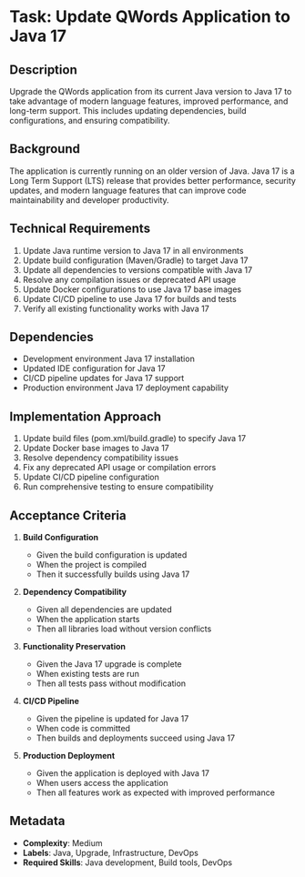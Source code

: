 # Task: Update QWords Application to Java 17

## Description
Upgrade the QWords application from its current Java version to Java 17 to take advantage of modern language features, improved performance, and long-term support. This includes updating dependencies, build configurations, and ensuring compatibility.

## Background
The application is currently running on an older version of Java. Java 17 is a Long Term Support (LTS) release that provides better performance, security updates, and modern language features that can improve code maintainability and developer productivity.

## Technical Requirements
1. Update Java runtime version to Java 17 in all environments
2. Update build configuration (Maven/Gradle) to target Java 17
3. Update all dependencies to versions compatible with Java 17
4. Resolve any compilation issues or deprecated API usage
5. Update Docker configurations to use Java 17 base images
6. Update CI/CD pipeline to use Java 17 for builds and tests
7. Verify all existing functionality works with Java 17

## Dependencies
- Development environment Java 17 installation
- Updated IDE configuration for Java 17
- CI/CD pipeline updates for Java 17 support
- Production environment Java 17 deployment capability

## Implementation Approach
1. Update build files (pom.xml/build.gradle) to specify Java 17
2. Update Docker base images to Java 17
3. Resolve dependency compatibility issues
4. Fix any deprecated API usage or compilation errors
5. Update CI/CD pipeline configuration
6. Run comprehensive testing to ensure compatibility

## Acceptance Criteria

1. **Build Configuration**
   - Given the build configuration is updated
   - When the project is compiled
   - Then it successfully builds using Java 17

2. **Dependency Compatibility**
   - Given all dependencies are updated
   - When the application starts
   - Then all libraries load without version conflicts

3. **Functionality Preservation**
   - Given the Java 17 upgrade is complete
   - When existing tests are run
   - Then all tests pass without modification

4. **CI/CD Pipeline**
   - Given the pipeline is updated for Java 17
   - When code is committed
   - Then builds and deployments succeed using Java 17

5. **Production Deployment**
   - Given the application is deployed with Java 17
   - When users access the application
   - Then all features work as expected with improved performance

## Metadata
- **Complexity**: Medium
- **Labels**: Java, Upgrade, Infrastructure, DevOps
- **Required Skills**: Java development, Build tools, DevOps